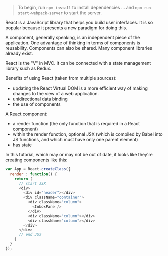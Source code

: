 > To begin, run `npm install` to install dependencies ... and `npm run start-webpack-server` to start the server.

React is a JavaScript library that helps you build user interfaces. It is so popular because it presents a new paradigm for doing this.

A component, generally speaking, is an independent piece of the application. One advantage of thinking in terms of components is reusability. Components can also be shared. Many component libraries already exist.

React is the "V" in MVC. It can be connected with a state management library such as Redux.

Benefits of using React (taken from multiple sources):

* updating the React Virtual DOM is a more efficient way of making changes to the view of a web application.
* unidirectional data binding
* the use of components

A React component:

* a render function (the only function that is required in a React component)
* within the render function, optional JSX (which is compiled by Babel into JS functions, and which must have only one parent element)
* has state

In this tutorial, which may or may not be out of date, it looks like they're creating components like this:

```js
var App = React.createClass({
  render : function() {
    return (
      // start JSX
      <div>
        <div id="header"></div>
        <div className="container">
          <div className="column">
            <InboxPane />
          </div>
          <div className="column"></div>
          <div className="column"></div>
        </div>
      </div>
      // end JSX
    )
  }
});
```
